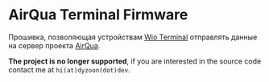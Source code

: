 # AirQua Terminal Firmware

Прошивка, позволяющая устройствам [Wio Terminal](https://www.seeedstudio.com/Wio-Terminal-p-4509.html) отправлять данные на сервер проекта [AirQua](https://airqua.ru).

**The project is no longer supported**, if you are interested in the source code contact me at `hi(at)dyzoon(dot)dev`.
